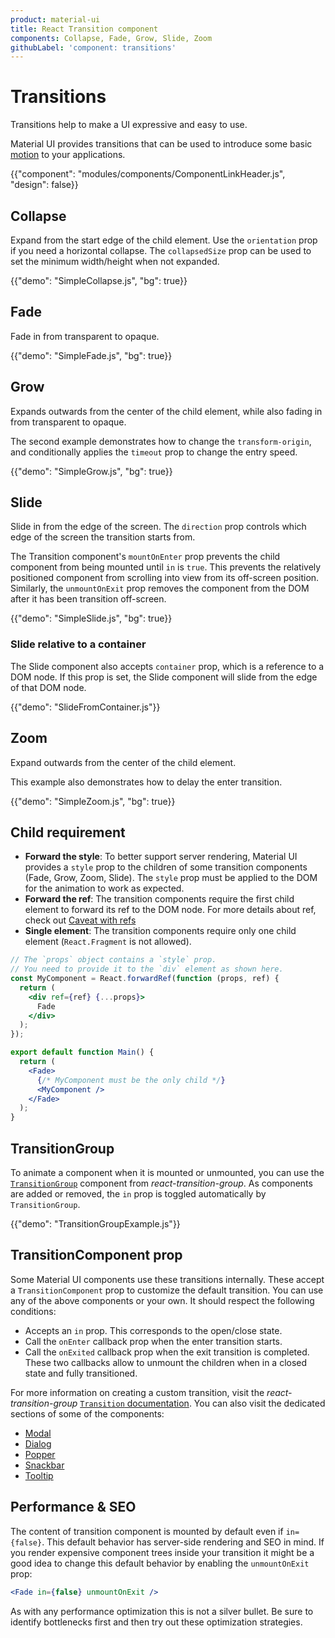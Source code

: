 ```yaml
---
product: material-ui
title: React Transition component
components: Collapse, Fade, Grow, Slide, Zoom
githubLabel: 'component: transitions'
---
```


# Transitions

<p class="description">Transitions help to make a UI expressive and easy to use.</p>

Material UI provides transitions that can be used to introduce some basic [motion](https://m2.material.io/design/motion/) to your applications.

{{"component": "modules/components/ComponentLinkHeader.js", "design": false}}

## Collapse

Expand from the start edge of the child element.
Use the `orientation` prop if you need a horizontal collapse.
The `collapsedSize` prop can be used to set the minimum width/height when not expanded.

{{"demo": "SimpleCollapse.js", "bg": true}}

## Fade

Fade in from transparent to opaque.

{{"demo": "SimpleFade.js", "bg": true}}

## Grow

Expands outwards from the center of the child element, while also fading in from transparent to opaque.

The second example demonstrates how to change the `transform-origin`, and conditionally applies
the `timeout` prop to change the entry speed.

{{"demo": "SimpleGrow.js", "bg": true}}

## Slide

Slide in from the edge of the screen.
The `direction` prop controls which edge of the screen the transition starts from.

The Transition component's `mountOnEnter` prop prevents the child component from being mounted
until `in` is `true`.
This prevents the relatively positioned component from scrolling into view
from its off-screen position.
Similarly, the `unmountOnExit` prop removes the component from the DOM after it has been transition off-screen.

{{"demo": "SimpleSlide.js", "bg": true}}

### Slide relative to a container

The Slide component also accepts `container` prop, which is a reference to a DOM node.
If this prop is set, the Slide component will slide from the edge of that DOM node.

{{"demo": "SlideFromContainer.js"}}

## Zoom

Expand outwards from the center of the child element.

This example also demonstrates how to delay the enter transition.

{{"demo": "SimpleZoom.js", "bg": true}}

## Child requirement

- **Forward the style**: To better support server rendering, Material UI provides a `style` prop to the children of some transition components (Fade, Grow, Zoom, Slide).
  The `style` prop must be applied to the DOM for the animation to work as expected.
- **Forward the ref**: The transition components require the first child element to forward its ref to the DOM node. For more details about ref, check out [Caveat with refs](/material-ui/guides/composition/#caveat-with-refs)
- **Single element**: The transition components require only one child element (`React.Fragment` is not allowed).

```jsx
// The `props` object contains a `style` prop.
// You need to provide it to the `div` element as shown here.
const MyComponent = React.forwardRef(function (props, ref) {
  return (
    <div ref={ref} {...props}>
      Fade
    </div>
  );
});

export default function Main() {
  return (
    <Fade>
      {/* MyComponent must be the only child */}
      <MyComponent />
    </Fade>
  );
}
```

## TransitionGroup

To animate a component when it is mounted or unmounted, you can use the [`TransitionGroup`](http://reactcommunity.org/react-transition-group/transition-group/) component from _react-transition-group_.
As components are added or removed, the `in` prop is toggled automatically by `TransitionGroup`.

{{"demo": "TransitionGroupExample.js"}}

## TransitionComponent prop

Some Material UI components use these transitions internally. These accept a `TransitionComponent` prop to customize the default transition.
You can use any of the above components or your own.
It should respect the following conditions:

- Accepts an `in` prop. This corresponds to the open/close state.
- Call the `onEnter` callback prop when the enter transition starts.
- Call the `onExited` callback prop when the exit transition is completed.
  These two callbacks allow to unmount the children when in a closed state and fully transitioned.

For more information on creating a custom transition, visit the _react-transition-group_ [`Transition` documentation](http://reactcommunity.org/react-transition-group/transition/).
You can also visit the dedicated sections of some of the components:

- [Modal](/material-ui/react-modal/#transitions)
- [Dialog](/material-ui/react-dialog/#transitions)
- [Popper](/material-ui/react-popper/#transitions)
- [Snackbar](/material-ui/react-snackbar/#transitions)
- [Tooltip](/material-ui/react-tooltip/#transitions)

## Performance & SEO

The content of transition component is mounted by default even if `in={false}`.
This default behavior has server-side rendering and SEO in mind.
If you render expensive component trees inside your transition it might be a good idea to change this default behavior by enabling the
`unmountOnExit` prop:

```jsx
<Fade in={false} unmountOnExit />
```

As with any performance optimization this is not a silver bullet.
Be sure to identify bottlenecks first and then try out these optimization strategies.
